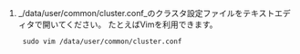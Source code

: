1. _/data/user/common/cluster.conf_のクラスタ設定ファイルをテキストエディタで開いてください。 たとえばVimを利用できます。
   
        sudo vim /data/user/common/cluster.conf
